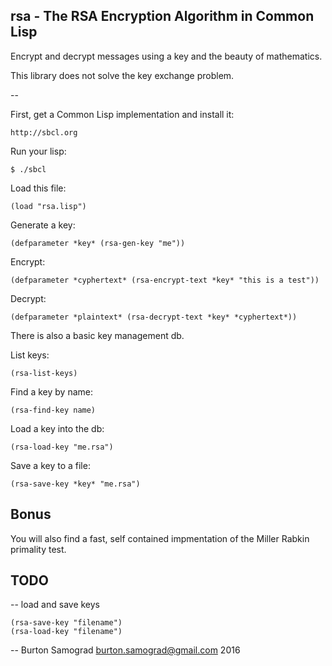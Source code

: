 rsa - The RSA Encryption Algorithm in Common Lisp
-------------------------------------------------

Encrypt and decrypt messages using a key and the beauty of mathematics.

This library does not solve the key exchange problem.

--

First, get a Common Lisp implementation and install it:

    http://sbcl.org

Run your lisp:

    $ ./sbcl

Load this file:

    (load "rsa.lisp")

Generate a key:

    (defparameter *key* (rsa-gen-key "me"))

Encrypt:

    (defparameter *cyphertext* (rsa-encrypt-text *key* "this is a test"))

Decrypt:

    (defparameter *plaintext* (rsa-decrypt-text *key* *cyphertext*))

There is also a basic key management db.

List keys:

    (rsa-list-keys)

Find a key by name:

    (rsa-find-key name)

Load a key into the db:

    (rsa-load-key "me.rsa")

Save a key to a file:

    (rsa-save-key *key* "me.rsa")

Bonus
-----

You will also find a fast, self contained impmentation of the Miller
Rabkin primality test.

TODO
----

-- load and save keys

    (rsa-save-key "filename")
    (rsa-load-key "filename")

--
Burton Samograd
burton.samograd@gmail.com
2016